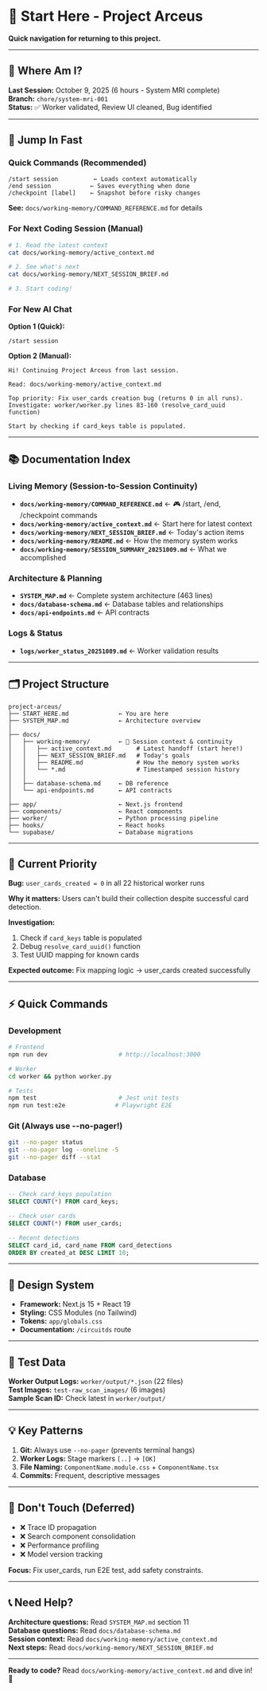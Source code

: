 # 🚀 Start Here - Project Arceus

**Quick navigation for returning to this project.**

---

## 📍 Where Am I?

**Last Session:** October 9, 2025 (6 hours - System MRI complete)  
**Branch:** `chore/system-mri-001`  
**Status:** ✅ Worker validated, Review UI cleaned, Bug identified

---

## 🎯 Jump In Fast

### Quick Commands (Recommended)
```
/start session          ← Loads context automatically
/end session           ← Saves everything when done
/checkpoint [label]    ← Snapshot before risky changes
```

**See:** `docs/working-memory/COMMAND_REFERENCE.md` for details

### For Next Coding Session (Manual)
```bash
# 1. Read the latest context
cat docs/working-memory/active_context.md

# 2. See what's next
cat docs/working-memory/NEXT_SESSION_BRIEF.md

# 3. Start coding!
```

### For New AI Chat
**Option 1 (Quick):**
```
/start session
```

**Option 2 (Manual):**
```
Hi! Continuing Project Arceus from last session.

Read: docs/working-memory/active_context.md

Top priority: Fix user_cards creation bug (returns 0 in all runs).
Investigate: worker/worker.py lines 83-160 (resolve_card_uuid function)

Start by checking if card_keys table is populated.
```

---

## 📚 Documentation Index

### Living Memory (Session-to-Session Continuity)
- **`docs/working-memory/COMMAND_REFERENCE.md`** ← 🎮 /start, /end, /checkpoint commands
- **`docs/working-memory/active_context.md`** ← Start here for latest context
- **`docs/working-memory/NEXT_SESSION_BRIEF.md`** ← Today's action items
- **`docs/working-memory/README.md`** ← How the memory system works
- **`docs/working-memory/SESSION_SUMMARY_20251009.md`** ← What we accomplished

### Architecture & Planning
- **`SYSTEM_MAP.md`** ← Complete system architecture (463 lines)
- **`docs/database-schema.md`** ← Database tables and relationships
- **`docs/api-endpoints.md`** ← API contracts

### Logs & Status
- **`logs/worker_status_20251009.md`** ← Worker validation results

---

## 🗂️ Project Structure

```
project-arceus/
├── START_HERE.md              ← You are here
├── SYSTEM_MAP.md              ← Architecture overview
│
├── docs/
│   ├── working-memory/        ← 🧠 Session context & continuity
│   │   ├── active_context.md       # Latest handoff (start here!)
│   │   ├── NEXT_SESSION_BRIEF.md   # Today's goals
│   │   ├── README.md               # How the memory system works
│   │   └── *.md                    # Timestamped session history
│   │
│   ├── database-schema.md     ← DB reference
│   └── api-endpoints.md       ← API contracts
│
├── app/                       ← Next.js frontend
├── components/                ← React components
├── worker/                    ← Python processing pipeline
├── hooks/                     ← React hooks
└── supabase/                  ← Database migrations
```

---

## 🔴 Current Priority

**Bug:** `user_cards_created = 0` in all 22 historical worker runs

**Why it matters:** Users can't build their collection despite successful card detection.

**Investigation:**
1. Check if `card_keys` table is populated
2. Debug `resolve_card_uuid()` function
3. Test UUID mapping for known cards

**Expected outcome:** Fix mapping logic → user_cards created successfully

---

## ⚡ Quick Commands

### Development
```bash
# Frontend
npm run dev                    # http://localhost:3000

# Worker
cd worker && python worker.py

# Tests
npm test                       # Jest unit tests
npm run test:e2e              # Playwright E2E
```

### Git (Always use --no-pager!)
```bash
git --no-pager status
git --no-pager log --oneline -5
git --no-pager diff --stat
```

### Database
```sql
-- Check card_keys population
SELECT COUNT(*) FROM card_keys;

-- Check user cards
SELECT COUNT(*) FROM user_cards;

-- Recent detections
SELECT card_id, card_name FROM card_detections 
ORDER BY created_at DESC LIMIT 10;
```

---

## 🎨 Design System

- **Framework:** Next.js 15 + React 19
- **Styling:** CSS Modules (no Tailwind)
- **Tokens:** `app/globals.css`
- **Documentation:** `/circuitds` route

---

## 🧪 Test Data

**Worker Output Logs:** `worker/output/*.json` (22 files)  
**Test Images:** `test-raw_scan_images/` (6 images)  
**Sample Scan ID:** Check latest in `worker/output/`

---

## 💡 Key Patterns

1. **Git:** Always use `--no-pager` (prevents terminal hangs)
2. **Worker Logs:** Stage markers `[..]` → `[OK]`
3. **File Naming:** `ComponentName.module.css` + `ComponentName.tsx`
4. **Commits:** Frequent, descriptive messages

---

## 🚫 Don't Touch (Deferred)

- ❌ Trace ID propagation
- ❌ Search component consolidation  
- ❌ Performance profiling
- ❌ Model version tracking

**Focus:** Fix user_cards, run E2E test, add safety constraints.

---

## 📞 Need Help?

**Architecture questions:** Read `SYSTEM_MAP.md` section 11  
**Database questions:** Read `docs/database-schema.md`  
**Session context:** Read `docs/working-memory/active_context.md`  
**Next steps:** Read `docs/working-memory/NEXT_SESSION_BRIEF.md`

---

**Ready to code?** Read `docs/working-memory/active_context.md` and dive in! 🚀

